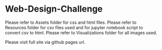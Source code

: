 # Web-Design-Challenge
Please refer to Assets folder for css and html files. 
Please refer to Resources folder for csv files used and for jupyter notebook script to convert csv to html.
Please refer to Visualizations folder for all images used. 

Please visit full site via github pages url. 

